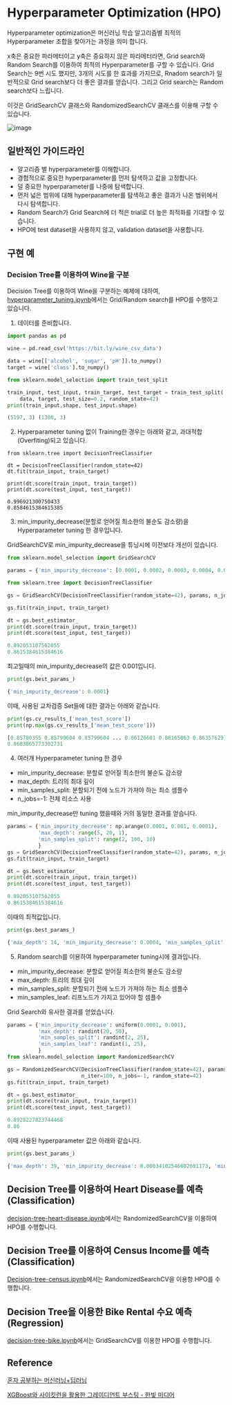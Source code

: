 # Hyperparameter Optimization (HPO)

Hyperparameter optimization은 머신러닝 학습 알고리즘별 최적의 Hyperparameter 조합을 찾아가는 과정을 의미 합니다.

x축은 중요한 파라메터이고 y축은 중요하지 않은 파라메터라면, Grid search와 Random Search를 이용하여 최적의 Hyperparameter를 구할 수 있습니다. Grid Search는 9번 시도 했지만, 3개의 시도를 한 효과를 가지므로, Rnadom search가 일반적으로 Grid search보다 더 좋은 결과를 얻습니다. 그리고 Grid search는 Random search보다 느립니다. 

이것은 GridSearchCV 클래스와 RandomizedSearchCV 클래스를 이용해 구할 수 있습니다.

![image](https://user-images.githubusercontent.com/52392004/186670429-43eae8fc-7bc5-4a46-8ae8-91f827474604.png)


## 일반적인 가이드라인

- 알고리즘 별 hyperparameter를 이해합니다.
- 경험적으로 중요한 hyperparameter를 먼저 탐색하고 값을 고정합니다.
- 덜 중요한 hyperparameter를 나중에 탐색합니다.
- 먼저 넓은 범위에 대해 hyperparameter를 탐색하고 좋은 결과가 나온 범위에서 다시 탐색합니다.
- Random Search가 Grid Search에 더 적은 trial로 더 높은 최적화를 기대할 수 있습니다.
- HPO에 test dataset을 사용하지 않고, validation dataset을 사용합니다. 



## 구현 예

### Decision Tree를 이용하여 Wine을 구분

Decision Tree를 이용하여 Wine을 구분하는 예제에 대하여, [hyperparameter_tuning.ipynb](https://github.com/kyopark2014/ML-Algorithms/blob/main/src/hyperparameter_tuning.ipynb)에서는 Grid/Random search를 HPO를 수행하고 있습니다. 

1) 데이터를 준비합니다.

```python
import pandas as pd

wine = pd.read_csv('https://bit.ly/wine_csv_data')

data = wine[['alcohol', 'sugar', 'pH']].to_numpy()
target = wine['class'].to_numpy()

from sklearn.model_selection import train_test_split

train_input, test_input, train_target, test_target = train_test_split(
    data, target, test_size=0.2, random_state=42)
print(train_input.shape, test_input.shape)

(5197, 3) (1300, 3)
```

2) Hyperparameter tuning 없이 Training한 경우는 아래와 같고, 과대적합(Overfiting)되고 있습니다.

```
from sklearn.tree import DecisionTreeClassifier

dt = DecisionTreeClassifier(random_state=42)
dt.fit(train_input, train_target)

print(dt.score(train_input, train_target))
print(dt.score(test_input, test_target))

0.996921300750433
0.8584615384615385
```

3) min_impurity_decrease(분할로 얻어질 최소한의 불순도 감소량)을 Hyperparameter tuning 한 경우입니다.

GridSearchCV로 min_impurity_decrease을 튜닝시에 이전보다 개선이 있습니다. 

```python
from sklearn.model_selection import GridSearchCV

params = {'min_impurity_decrease': [0.0001, 0.0002, 0.0003, 0.0004, 0.0005]}

from sklearn.tree import DecisionTreeClassifier

gs = GridSearchCV(DecisionTreeClassifier(random_state=42), params, n_jobs=-1)

gs.fit(train_input, train_target)

dt = gs.best_estimator_
print(dt.score(train_input, train_target))
print(dt.score(test_input, test_target))

0.892053107562055
0.8615384615384616
```

최고일때의 min_impurity_decrease의 값은 0.001입니다.

```python
print(gs.best_params_)

{'min_impurity_decrease': 0.0001}
```

이때, 사용된 교차검증 Set들에 대한 결과는 아래와 같습니다. 

```python
print(gs.cv_results_['mean_test_score'])
print(np.max(gs.cv_results_['mean_test_score']))

[0.85780355 0.85799604 0.85799604 ... 0.86126601 0.86165063 0.86357629]
0.8683865773302731
```


4) 여러개 Hyperparameter tuning 한 경우

- min_impurity_decrease: 분할로 얻어질 최소한의 불순도 감소량
- max_depth: 트리의 최대 깊이
- min_samples_split: 분할되기 전에 노드가 가져야 하는 최소 셈플수 
- n_jobs=-1: 전체 리소스 사용

min_impurity_decrease만 tuning 했을때와 거의 동일한 결과를 얻습니다. 

```python
params = {'min_impurity_decrease': np.arange(0.0001, 0.001, 0.0001),
          'max_depth': range(5, 20, 1),
          'min_samples_split': range(2, 100, 10)
          }
gs = GridSearchCV(DecisionTreeClassifier(random_state=42), params, n_jobs=-1)
gs.fit(train_input, train_target)

dt = gs.best_estimator_
print(dt.score(train_input, train_target))
print(dt.score(test_input, test_target))

0.892053107562055
0.8615384615384616
```

이때의 최적값입니다. 

```python
print(gs.best_params_)

{'max_depth': 14, 'min_impurity_decrease': 0.0004, 'min_samples_split': 12}
```

5) Random search를 이용하여 hyperparameter tuning시에 결과입니다.

- min_impurity_decrease: 분할로 얻어질 최소한의 불순도 감소량
- max_depth: 트리의 최대 깊이
- min_samples_split: 분할되기 전에 노드가 가져야 하는 최소 셈플수 
- min_samples_leaf: 리프노드가 가지고 있어야 할 셈플수

Grid Search와 유사한 결과를 얻었습니다. 

```python
params = {'min_impurity_decrease': uniform(0.0001, 0.001),
          'max_depth': randint(20, 50),
          'min_samples_split': randint(2, 25),
          'min_samples_leaf': randint(1, 25),
          }
from sklearn.model_selection import RandomizedSearchCV

gs = RandomizedSearchCV(DecisionTreeClassifier(random_state=42), params, 
                        n_iter=100, n_jobs=-1, random_state=42)
gs.fit(train_input, train_target)

dt = gs.best_estimator_
print(dt.score(train_input, train_target))
print(dt.score(test_input, test_target))

0.8928227823744468
0.86
```

이때 사용된 hyperparameter 값은 아래와 같습니다. 

```python
print(gs.best_params_)

{'max_depth': 39, 'min_impurity_decrease': 0.00034102546602601173, 'min_samples_leaf': 7, 'min_samples_split': 13}
```

## Decision Tree를 이용하여 Heart Disease를 예측 (Classification)

[decision-tree-heart-disease.ipynb](https://github.com/kyopark2014/ML-Algorithms/blob/main/xgboost/src/decision-tree-heart-disease.ipynb)에서는 RandomizedSearchCV을 이용하여 HPO를 수행합니다. 

## Decision Tree를 이용하여 Census Income를 예측 (Classification)

[Decision-tree-census.ipynb](https://github.com/kyopark2014/ML-Algorithms/blob/main/xgboost/src/decision-tree-census.ipynb)에서는 RandomizedSearchCV을 이용항 HPO를 수행합니다. 

## Decision Tree을 이용한 Bike Rental 수요 예측 (Regression)

[decision-tree-bike.ipynb](https://github.com/kyopark2014/ML-Algorithms/blob/main/xgboost/src/decision-tree-bike.ipynb)에서는 GridSearchCV를 이용한 HPO를 수행합니다. 


## Reference

[혼자 공부하는 머신러닝+딥러닝](https://github.com/rickiepark/hg-mldl)

[XGBoost와 사이킷런을 활용한 그레이디언트 부스팅 - 한빛 미디어](https://github.com/rickiepark/handson-gb)

